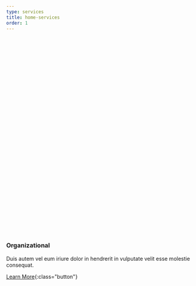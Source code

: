 ```yaml
---
type: services
title: home-services
order: 1
---
```


<svg viewBox="0 0 250 260">
  <use xlink:href="#icon-chess" />
</svg>

### Organizational

Duis autem vel eum iriure dolor in hendrerit in vulputate velit esse molestie consequat.

[Learn More<span></span><span></span>](#){:class="button"}
